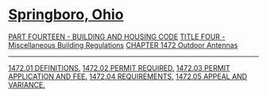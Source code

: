 [Springboro, Ohio](indexee20.html)
==================================

[PART FOURTEEN - BUILDING AND HOUSING CODE](561ca412.html) [TITLE FOUR -
Miscellaneous Building Regulations](5700a412.html) [CHAPTER 1472 Outdoor
Antennas](5950a412.html)

* * * * *

[1472.01 DEFINITIONS.](5958a412.html) [1472.02 PERMIT
REQUIRED.](595fa412.html) [1472.03 PERMIT APPLICATION AND
FEE.](5963a412.html) [1472.04 REQUIREMENTS.](5970a412.html) [1472.05
APPEAL AND VARIANCE.](5992a412.html)
